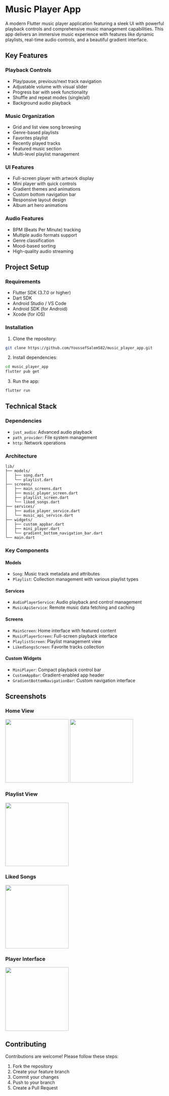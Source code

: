 # Music Player App

A modern Flutter music player application featuring a sleek UI with powerful playback controls and
comprehensive music management capabilities. This app delivers an immersive music experience with
features like dynamic playlists, real-time audio controls, and a beautiful gradient interface.

## Key Features

### Playback Controls

- Play/pause, previous/next track navigation
- Adjustable volume with visual slider
- Progress bar with seek functionality
- Shuffle and repeat modes (single/all)
- Background audio playback

### Music Organization

- Grid and list view song browsing
- Genre-based playlists
- Favorites playlist
- Recently played tracks
- Featured music section
- Multi-level playlist management

### UI Features

- Full-screen player with artwork display
- Mini player with quick controls
- Gradient themes and animations
- Custom bottom navigation bar
- Responsive layout design
- Album art hero animations

### Audio Features

- BPM (Beats Per Minute) tracking
- Multiple audio formats support
- Genre classification
- Mood-based sorting
- High-quality audio streaming

## Project Setup

### Requirements

- Flutter SDK (3.7.0 or higher)
- Dart SDK
- Android Studio / VS Code
- Android SDK (for Android)
- Xcode (for iOS)

### Installation

1. Clone the repository:

```bash
git clone https://github.com/YoussefSalem582/music_player_app.git
```

2. Install dependencies:

```bash
cd music_player_app
flutter pub get
```

3. Run the app:

```bash
flutter run
```

## Technical Stack

### Dependencies

- `just_audio`: Advanced audio playback
- `path_provider`: File system management
- `http`: Network operations

### Architecture

```
lib/
├── models/
│   ├── song.dart
│   └── playlist.dart
├── screens/
│   ├── main_screens.dart
│   ├── music_player_screen.dart
│   ├── playlist_screen.dart
│   └── liked_songs.dart
├── services/
│   ├── audio_player_service.dart
│   └── music_api_service.dart
├── widgets/
│   ├── custom_appbar.dart
│   ├── mini_player.dart
│   └── gradient_bottom_navigation_bar.dart
└── main.dart
```

### Key Components

#### Models

- `Song`: Music track metadata and attributes
- `Playlist`: Collection management with various playlist types

#### Services

- `AudioPlayerService`: Audio playback and control management
- `MusicApiService`: Remote music data fetching and caching

#### Screens

- `MainScreen`: Home interface with featured content
- `MusicPlayerScreen`: Full-screen playback interface
- `PlaylistScreen`: Playlist management view
- `LikedSongsScreen`: Favorite tracks collection

#### Custom Widgets

- `MiniPlayer`: Compact playback control bar
- `CustomAppBar`: Gradient-enabled app header
- `GradientBottomNavigationBar`: Custom navigation interface

## Screenshots

### Home View

<img src="img_8.png" width="200">  <img src="img_9.png" width="200">

### Playlist View

<img src="img_10.png" width="200">

### Liked Songs

<img src="img_12.png" width="200">

### Player Interface

<img src="img_13.png" width="200">

## Contributing

Contributions are welcome! Please follow these steps:

1. Fork the repository
2. Create your feature branch
3. Commit your changes
4. Push to your branch
5. Create a Pull Request

